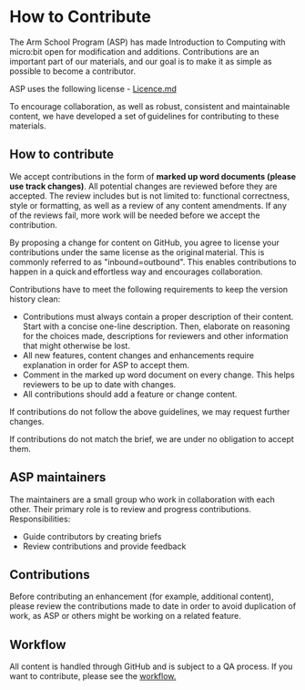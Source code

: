 # How to Contribute
The Arm School Program (ASP) has made Introduction to Computing with micro:bit open for modification and additions. Contributions are an important part of our materials, and our goal is to make it as simple as possible to become a contributor.

ASP uses the following license - [Licence.md](https://github.com/arm-university/Introduction-to-Computing-with-microbit/blob/main/Licence.md)

To encourage collaboration, as well as robust, consistent and maintainable content, we have developed a set of guidelines for contributing to these materials.

## How to contribute 
We accept contributions in the form of **marked up word documents (please use track changes)**. All potential changes are reviewed before they are accepted. The review includes but is not limited to: functional correctness, style or formatting, as well as a review of any content amendments. If any of the reviews fail, more work will be needed before we accept the contribution.

By proposing a change for content on GitHub, you agree to license your contributions under the same license as the original material. This is commonly referred to as "inbound=outbound". This enables contributions to happen in a quick and effortless way and encourages collaboration. 

Contributions have to meet the following requirements to keep the version history clean:

- Contributions must always contain a proper description of their content. Start with a concise one-line description. Then, elaborate on reasoning for the choices made, descriptions for reviewers and other information that might otherwise be lost.
- All new features, content changes and enhancements require explanation in order for ASP to accept them. 
- Comment in the marked up word document on every change. This helps reviewers to be up to date with changes.
- All contributions should add a feature or change content.

If contributions do not follow the above guidelines, we may request further changes.

If contributions do not match the brief, we are under no obligation to accept them.

## ASP maintainers
The maintainers are a small group who work in collaboration with each other. Their primary role is to review and progress contributions.
Responsibilities:
- Guide contributors by creating briefs
- Review contributions and provide feedback

## Contributions
Before contributing an enhancement (for example, additional content), please review the contributions made to date in order to avoid duplication of work, as ASP or others might be working on a related feature.

## Workflow
All content is handled through GitHub and is subject to a QA process. If you want to contribute, please see the [workflow.](https://github.com/arm-university/ASP_Introduction-to-Computing-with-microbit/blob/main/Getting%20Involved/Workflow.md)


